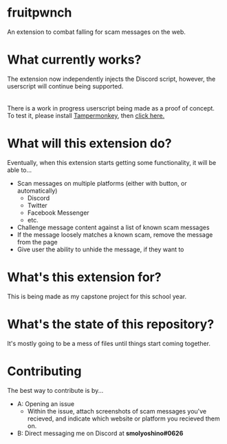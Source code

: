 # fruitpwnch
An extension to combat falling for scam messages on the web.

# What currently works?
The extension now independently injects the Discord script, however, the userscript will continue being supported.<br><br><br>
There is a work in progress userscript being made as a proof of concept.<br>
To test it, please install [Tampermonkey](https://www.tampermonkey.net/), then [click here.](https://github.com/smolyoshino/fruitpwnch-master/raw/master/fruitpwnch-discord.user.js)

# What will this extension do?
Eventually, when this extension starts getting some functionality, it will be able to...
- Scan messages on multiple platforms (either with button, or automatically)
  - Discord
  - Twitter
  - Facebook Messenger
  - etc.
- Challenge message content against a list of known scam messages
- If the message loosely matches a known scam, remove the message from the page
- Give user the ability to unhide the message, if they want to

# What's this extension for?
This is being made as my capstone project for this school year.

# What's the state of this repository?
It's mostly going to be a mess of files until things start coming together.

# Contributing
The best way to contribute is by...
- A: Opening an issue
  - Within the issue, attach screenshots of scam messages you've recieved, and indicate which website or platform you recieved them on.
- B: Direct messaging me on Discord at <b>smolyoshino#0626</b>
